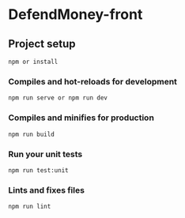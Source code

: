 # DefendMoney-front

## Project setup
```
npm or install
```

### Compiles and hot-reloads for development
```
npm run serve or npm run dev
```

### Compiles and minifies for production
```
npm run build
```

### Run your unit tests
```
npm run test:unit
```

### Lints and fixes files
```
npm run lint
```
